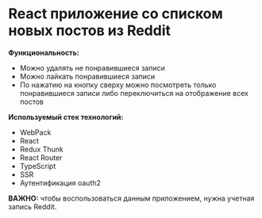 # React приложение со списком новых постов из Reddit

**Функциональность:**

- Можно удалять не понравившиеся записи
- Можно лайкать понравившиеся записи
- По нажатию на кнопку сверху можно посмотреть только понравившиеся записи либо переключиться на отображение всех постов

**Используемый стек технологий:**

- WebPack
- React
- Redux Thunk
- React Router
- TypeScript
- SSR
- Аутентификация oauth2

**ВАЖНО:** чтобы воспользоваться данным приложением, нужна учетная запись Reddit.

